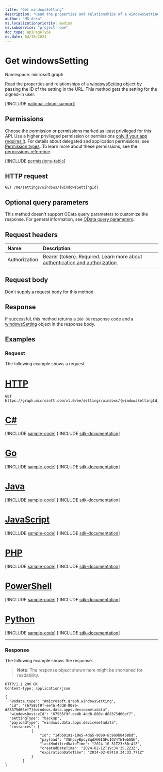 ```yaml
---
title: "Get windowsSetting"
description: "Read the properties and relationships of a windowsSetting object."
author: "MS-Arko"
ms.localizationpriority: medium
ms.subservice: "project-rome"
doc_type: apiPageType
ms.date: 04/18/2024
---
```


# Get windowsSetting

Namespace: microsoft.graph

Read the properties and relationships of a [windowsSetting](../resources/windowssetting.md) object by passing the ID of the setting in the URL. This method gets the setting for the signed-in user.

[!INCLUDE [national-cloud-support](../../includes/global-only.md)]

## Permissions

Choose the permission or permissions marked as least privileged for this API. Use a higher privileged permission or permissions [only if your app requires it](/graph/permissions-overview#best-practices-for-using-microsoft-graph-permissions). For details about delegated and application permissions, see [Permission types](/graph/permissions-overview#permission-types). To learn more about these permissions, see the [permissions reference](/graph/permissions-reference).

<!-- { "blockType": "permissions", "name": "windowssetting_get" } -->
[!INCLUDE [permissions-table](../includes/permissions/windowssetting-get-permissions.md)]

## HTTP request

<!-- {
  "blockType": "ignored"
}
-->
``` http
GET /me/settings/windows/{windowsSettingId}
```

## Optional query parameters

This method doesn't support OData query parameters to customize the response. For general information, see [OData query parameters](/graph/query-parameters).

## Request headers

|Name|Description|
|:---|:---|
|Authorization|Bearer {token}. Required. Learn more about [authentication and authorization](/graph/auth/auth-concepts).|

## Request body

Don't supply a request body for this method.

## Response

If successful, this method returns a `200 OK` response code and a [windowsSetting](../resources/windowssetting.md) object in the response body.

## Examples

### Request

The following example shows a request.
# [HTTP](#tab/http)
<!-- {
  "blockType": "request",
  "name": "get_windowssetting"
}
-->
``` http
GET https://graph.microsoft.com/v1.0/me/settings/windows/{windowsSettingId}
```

# [C#](#tab/csharp)
[!INCLUDE [sample-code](../includes/snippets/csharp/get-windowssetting-csharp-snippets.md)]
[!INCLUDE [sdk-documentation](../includes/snippets/snippets-sdk-documentation-link.md)]

# [Go](#tab/go)
[!INCLUDE [sample-code](../includes/snippets/go/get-windowssetting-go-snippets.md)]
[!INCLUDE [sdk-documentation](../includes/snippets/snippets-sdk-documentation-link.md)]

# [Java](#tab/java)
[!INCLUDE [sample-code](../includes/snippets/java/get-windowssetting-java-snippets.md)]
[!INCLUDE [sdk-documentation](../includes/snippets/snippets-sdk-documentation-link.md)]

# [JavaScript](#tab/javascript)
[!INCLUDE [sample-code](../includes/snippets/javascript/get-windowssetting-javascript-snippets.md)]
[!INCLUDE [sdk-documentation](../includes/snippets/snippets-sdk-documentation-link.md)]

# [PHP](#tab/php)
[!INCLUDE [sample-code](../includes/snippets/php/get-windowssetting-php-snippets.md)]
[!INCLUDE [sdk-documentation](../includes/snippets/snippets-sdk-documentation-link.md)]

# [PowerShell](#tab/powershell)
[!INCLUDE [sample-code](../includes/snippets/powershell/get-windowssetting-powershell-snippets.md)]
[!INCLUDE [sdk-documentation](../includes/snippets/snippets-sdk-documentation-link.md)]

# [Python](#tab/python)
[!INCLUDE [sample-code](../includes/snippets/python/get-windowssetting-python-snippets.md)]
[!INCLUDE [sdk-documentation](../includes/snippets/snippets-sdk-documentation-link.md)]

---

### Response

The following example shows the response.
>**Note:** The response object shown here might be shortened for readability.
<!-- {
  "blockType": "response",
  "truncated": true,
  "@odata.type": "microsoft.graph.windowsSetting"
}
-->
``` http
HTTP/1.1 200 OK
Content-Type: application/json

{
  "@odata.type": "#microsoft.graph.windowsSetting",
  "id": "{67585f9f-ee4b-4dd8-808e-d88375d66ef7}$windows.data.apps.devicemetadata",
  "windowsDeviceId": "67585f9f-ee4b-4dd8-808e-d88375d66ef7",
  "settingType": "backup",
  "payloadType": "windows.data.apps.devicemetadata",
  "instances": [
            {
                "id": "14b50191-10e5-4da5-9099-8c909b8458bd",
                "payload": "VGhpcyBpcyBqdXN0IGFuIGV4YW1wbGUh",
                "lastModifiedDateTime": "2024-10-31T23:30:41Z",
                "createdDateTime": "2024-02-12T19:34:35.223Z",
                "expirationDateTime": "2034-02-09T19:34:33.771Z"
            }
        ]
}
```

